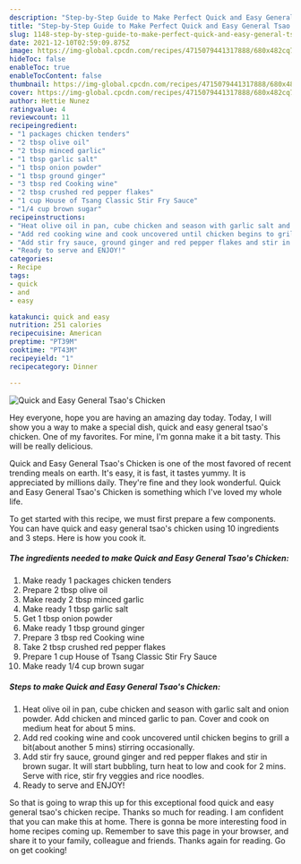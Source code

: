 ```yaml
---
description: "Step-by-Step Guide to Make Perfect Quick and Easy General Tsao's Chicken"
title: "Step-by-Step Guide to Make Perfect Quick and Easy General Tsao's Chicken"
slug: 1148-step-by-step-guide-to-make-perfect-quick-and-easy-general-tsao-and-39-s-chicken
date: 2021-12-10T02:59:09.875Z
image: https://img-global.cpcdn.com/recipes/4715079441317888/680x482cq70/quick-and-easy-general-tsaos-chicken-recipe-main-photo.jpg
hideToc: false
enableToc: true
enableTocContent: false
thumbnail: https://img-global.cpcdn.com/recipes/4715079441317888/680x482cq70/quick-and-easy-general-tsaos-chicken-recipe-main-photo.jpg
cover: https://img-global.cpcdn.com/recipes/4715079441317888/680x482cq70/quick-and-easy-general-tsaos-chicken-recipe-main-photo.jpg
author: Hettie Nunez
ratingvalue: 4
reviewcount: 11
recipeingredient:
- "1 packages chicken tenders"
- "2 tbsp olive oil"
- "2 tbsp minced garlic"
- "1 tbsp garlic salt"
- "1 tbsp onion powder"
- "1 tbsp ground ginger"
- "3 tbsp red Cooking wine"
- "2 tbsp crushed red pepper flakes"
- "1 cup House of Tsang Classic Stir Fry Sauce"
- "1/4 cup brown sugar"
recipeinstructions:
- "Heat olive oil in pan, cube chicken and season with garlic salt and onion powder. Add chicken and minced garlic to pan. Cover and cook on medium heat for about 5 mins."
- "Add red cooking wine and cook uncovered until chicken begins to grill a bit(about another 5 mins) stirring occasionally."
- "Add stir fry sauce, ground ginger and red pepper flakes and stir in brown sugar. It will start bubbling, turn heat to low and cook for 2 mins. Serve with rice, stir fry veggies and rice noodles."
- "Ready to serve and ENJOY!"
categories:
- Recipe
tags:
- quick
- and
- easy

katakunci: quick and easy 
nutrition: 251 calories
recipecuisine: American
preptime: "PT39M"
cooktime: "PT43M"
recipeyield: "1"
recipecategory: Dinner

---
```



![Quick and Easy General Tsao&#39;s Chicken](https://img-global.cpcdn.com/recipes/4715079441317888/680x482cq70/quick-and-easy-general-tsaos-chicken-recipe-main-photo.jpg)

Hey everyone, hope you are having an amazing day today. Today, I will show you a way to make a special dish, quick and easy general tsao&#39;s chicken. One of my favorites. For mine, I'm gonna make it a bit tasty. This will be really delicious.



Quick and Easy General Tsao&#39;s Chicken is one of the most favored of recent trending meals on earth. It's easy, it is fast, it tastes yummy. It is appreciated by millions daily. They're fine and they look wonderful. Quick and Easy General Tsao&#39;s Chicken is something which I've loved my whole life.


To get started with this recipe, we must first prepare a few components. You can have quick and easy general tsao&#39;s chicken using 10 ingredients and 3 steps. Here is how you cook it.

<!--inarticleads1-->

##### The ingredients needed to make Quick and Easy General Tsao&#39;s Chicken:

1. Make ready 1 packages chicken tenders
1. Prepare 2 tbsp olive oil
1. Make ready 2 tbsp minced garlic
1. Make ready 1 tbsp garlic salt
1. Get 1 tbsp onion powder
1. Make ready 1 tbsp ground ginger
1. Prepare 3 tbsp red Cooking wine
1. Take 2 tbsp crushed red pepper flakes
1. Prepare 1 cup House of Tsang Classic Stir Fry Sauce
1. Make ready 1/4 cup brown sugar




<!--inarticleads2-->

##### Steps to make Quick and Easy General Tsao&#39;s Chicken:

1. Heat olive oil in pan, cube chicken and season with garlic salt and onion powder. Add chicken and minced garlic to pan. Cover and cook on medium heat for about 5 mins.
1. Add red cooking wine and cook uncovered until chicken begins to grill a bit(about another 5 mins) stirring occasionally.
1. Add stir fry sauce, ground ginger and red pepper flakes and stir in brown sugar. It will start bubbling, turn heat to low and cook for 2 mins. Serve with rice, stir fry veggies and rice noodles.
1. Ready to serve and ENJOY!



So that is going to wrap this up for this exceptional food quick and easy general tsao&#39;s chicken recipe. Thanks so much for reading. I am confident that you can make this at home. There is gonna be more interesting food in home recipes coming up. Remember to save this page in your browser, and share it to your family, colleague and friends. Thanks again for reading. Go on get cooking!
